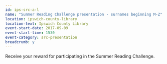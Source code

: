 ```yaml
---
id: ips-src-a-l
name: "Summer Reading Challenge presentation - surnames beginning M-Z"
location: ipswich-county-library
location-text: Ipswich County Library
event-start-date: 2017-09-09
event-start-time: 1530
event-category: src-presentation
breadcrumb: y
---
```


Receive your reward for participating in the Summer Reading Challenge.
